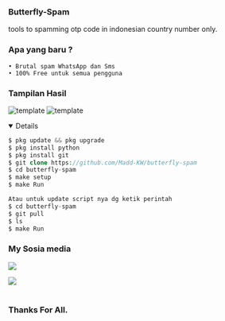 ### Butterfly-Spam
tools to spamming otp code in indonesian country number only.

### Apa yang baru ?

    • Brutal spam WhatsApp dan Sms
    • 100% Free untuk semua pengguna

### Tampilan Hasil 
![template](https://github.com/Madd-KW/butterfly-spam/blob/main/sample/results-SMS.jpg)
![template](https://github.com/Madd-KW/butterfly-spam/blob/main/sample/results-WA.jpg)

<details open>

```php
$ pkg update && pkg upgrade
$ pkg install python
$ pkg install git
$ git clone https://github.com/Madd-KW/butterfly-spam
$ cd butterfly-spam
$ make setup
$ make Run

Atau untuk update script nya dg ketik perintah
$ cd butterfly-spam
$ git pull
$ ls
$ make Run
```
</details>

### My Sosia media

[![](https://img.shields.io/badge/Youtube-red?logo=Youtube&logoColor=red&labelColor=white)](https://m.youtube.com/@MaddKW)

[![](https://img.shields.io/badge/Whatsapp-CHAT-red?logo=Whatsapp&logoColor=Brightgreen&labelColor=white)](https://wa.me/6283870666827?text=permisi+bang) <br><br>

### Thanks For All.
